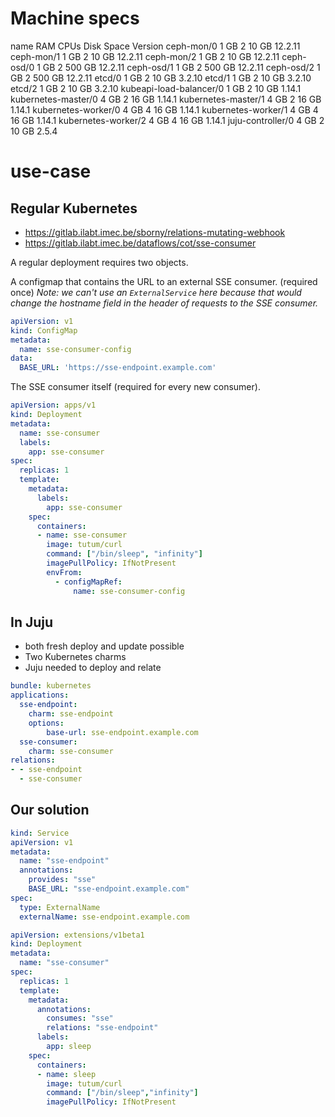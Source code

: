 # Machine specs

name                           RAM       CPUs     Disk Space     Version
ceph-mon/0                     1 GB      2        10 GB          12.2.11
ceph-mon/1                     1 GB      2        10 GB          12.2.11
ceph-mon/2                     1 GB      2        10 GB          12.2.11
ceph-osd/0                     1 GB      2        500 GB         12.2.11
ceph-osd/1                     1 GB      2        500 GB         12.2.11
ceph-osd/2                     1 GB      2        500 GB         12.2.11
etcd/0                         1 GB      2        10 GB          3.2.10
etcd/1                         1 GB      2        10 GB          3.2.10
etcd/2                         1 GB      2        10 GB          3.2.10
kubeapi-load-balancer/0        1 GB      2        10 GB          1.14.1
kubernetes-master/0            4 GB      2        16 GB          1.14.1
kubernetes-master/1            4 GB      2        16 GB          1.14.1
kubernetes-worker/0            4 GB      4        16 GB          1.14.1
kubernetes-worker/1            4 GB      4        16 GB          1.14.1
kubernetes-worker/2            4 GB      4        16 GB          1.14.1
juju-controller/0              4 GB      2        10 GB          2.5.4

# use-case

## Regular Kubernetes

* https://gitlab.ilabt.imec.be/sborny/relations-mutating-webhook
* https://gitlab.ilabt.imec.be/dataflows/cot/sse-consumer

A regular deployment requires two objects.

A configmap that contains the URL to an external SSE consumer. (required once) *Note: we can't use an `ExternalService` here because that would change the hostname field in the header of requests to the SSE consumer.*

```yaml
apiVersion: v1
kind: ConfigMap
metadata:
  name: sse-consumer-config
data:
  BASE_URL: 'https://sse-endpoint.example.com'
```

The SSE consumer itself (required for every new consumer).

```yaml
apiVersion: apps/v1
kind: Deployment
metadata:
  name: sse-consumer
  labels:
    app: sse-consumer
spec:
  replicas: 1
  template:
    metadata:
      labels:
        app: sse-consumer
    spec:
      containers:
      - name: sse-consumer
        image: tutum/curl
        command: ["/bin/sleep", "infinity"]
        imagePullPolicy: IfNotPresent
        envFrom:
          - configMapRef:
              name: sse-consumer-config
```

## In Juju

* both fresh deploy and update possible
* Two Kubernetes charms
* Juju needed to deploy and relate

```yaml
bundle: kubernetes
applications:
  sse-endpoint:
    charm: sse-endpoint
    options:
        base-url: sse-endpoint.example.com
  sse-consumer:
    charm: sse-consumer
relations:
- - sse-endpoint
  - sse-consumer
```

## Our solution

```yaml
kind: Service
apiVersion: v1
metadata:
  name: "sse-endpoint"
  annotations:
    provides: "sse"
    BASE_URL: "sse-endpoint.example.com"
spec:
  type: ExternalName
  externalName: sse-endpoint.example.com
```

```yaml
apiVersion: extensions/v1beta1
kind: Deployment
metadata:
  name: "sse-consumer"
spec:
  replicas: 1
  template:
    metadata:
      annotations:
        consumes: "sse"
        relations: "sse-endpoint"
      labels:
        app: sleep
    spec:
      containers:
      - name: sleep
        image: tutum/curl
        command: ["/bin/sleep","infinity"]
        imagePullPolicy: IfNotPresent
```
